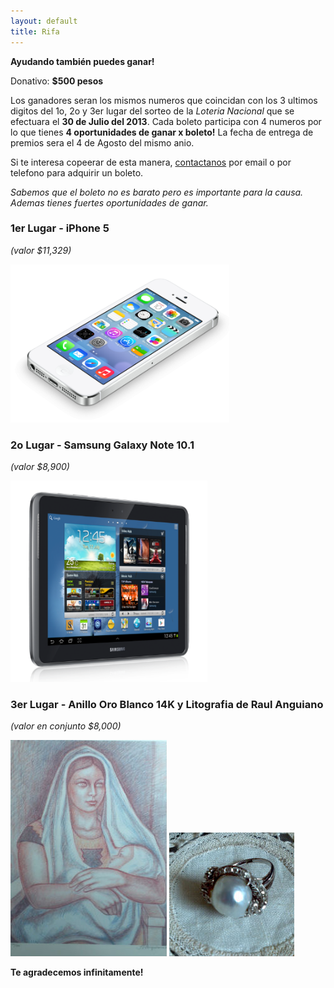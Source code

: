 ```yaml
---
layout: default
title: Rifa
---
```


**Ayudando también puedes ganar!**

Donativo: **$500 pesos**

Los ganadores seran los mismos numeros que coincidan con los 3 ultimos digitos
del 1o, 2o y 3er lugar del sorteo de la *Loteria Nacional* que se efectuara el
**30 de Julio del 2013**. Cada boleto participa con 4 numeros por lo que tienes
**4 oportunidades de ganar x boleto!** La fecha de entrega de premios sera el 4
de Agosto del mismo anio.

Si te interesa copeerar de esta manera, [contactanos](/contacto.html) por email
o por telefono para adquirir un boleto.

*Sabemos que el boleto no es barato pero es importante para la causa. Ademas
tienes fuertes oportunidades de ganar.*

### 1er Lugar - iPhone 5
*(valor $11,329)*

![1er lugar - iPhone5](/assets/images/rifa/iphone5.png)

### 2o Lugar - Samsung Galaxy Note 10.1
*(valor $8,900)*

![2o lugar - Samsung Galaxy Note 10.1](/assets/images/rifa/galaxy-note.png)

### 3er Lugar - Anillo Oro Blanco 14K y Litografia de Raul Anguiano
*(valor en conjunto $8,000)*

![3er lugar - Litografia](/assets/images/rifa/litografia-anguiano.jpg)
![3er lugar - Anillo](/assets/images/rifa/anillo.jpg)

**Te agradecemos infinitamente!**
